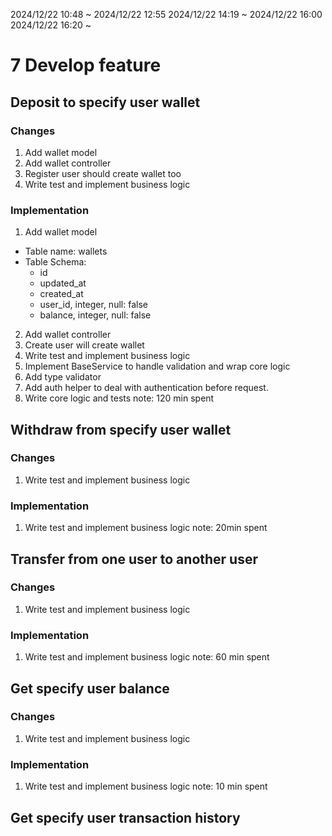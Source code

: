 2024/12/22 10:48 ~ 2024/12/22 12:55
2024/12/22 14:19 ~ 2024/12/22 16:00
2024/12/22 16:20 ~
# 7 Develop feature

## Deposit to specify user wallet

### Changes
1. Add wallet model
2. Add wallet controller
3. Register user should create wallet too
4. Write test and implement business logic

### Implementation
1. Add wallet model
  - Table name: wallets
  - Table Schema:
    - id
    - updated_at
    - created_at
    - user_id, integer, null: false
    - balance, integer, null: false
2. Add wallet controller
3. Create user will create wallet
4. Write test and implement business logic
  1. Implement BaseService to handle validation and wrap core logic
  2. Add type validator
  3. Add auth helper to deal with authentication before request.
  4. Write core logic and tests
note: 120 min spent

## Withdraw from specify user wallet

### Changes
1. Write test and implement business logic

### Implementation
1. Write test and implement business logic
note: 20min spent

## Transfer from one user to another user

### Changes
1. Write test and implement business logic

### Implementation
1. Write test and implement business logic
note: 60 min spent

## Get specify user balance

### Changes
1. Write test and implement business logic

### Implementation
1. Write test and implement business logic
note: 10 min spent

## Get specify user transaction history
